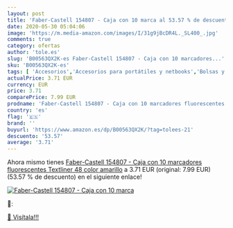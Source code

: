 ```yaml
---
layout: post
title: 'Faber-Castell 154807 - Caja con 10 marca al 53.57 % de descuento'
date: 2020-05-30 05:04:06
image: 'https://m.media-amazon.com/images/I/31g9jBcDR4L._SL400_.jpg'
comments: true
category: ofertas
author: 'tole.es'
slug: 'B00563QX2K-es Faber-Castell 154807 - Caja con 10 marcadores...'
sku: 'B00563QX2K-es'
tags: [ 'Accesorios','Accesorios para portátiles y netbooks','Bolsas y fundas para portátiles y netbooks','Cámaras analógicas','Cámaras instantáneas analógicas','Electrónica','Fotografía y videocámaras','Herramientas de mano para jardinería','Informática','Jardinería','Jardín','Mochilas para portátiles y netbooks','Tabletas gráficas','Teclados, ratones y periféricos de entrada','Tijeras de podar para jardinería','faber-castell', ]
actualPrice: 3.71 EUR
currency: EUR
price: 3.71
comparePrice: 7.99 EUR
prodname: 'Faber-Castell 154807 - Caja con 10 marcadores fluorescentes Textliner 48  color amarillo'
country: 'es'
flag: '🇪🇸'
brand: ''
buyurl: 'https://www.amazon.es/dp/B00563QX2K/?tag=tolees-21'
descuento: '53.57'
average: '3.71'
---
```


Ahora mismo tienes [Faber-Castell 154807 - Caja con 10 marcadores fluorescentes Textliner 48  color amarillo](https://www.amazon.es/dp/B00563QX2K/?tag=tolees-21) a 3.71 EUR (original: 7.99 EUR) (53.57 %  de descuento) en el siguiente enlace!

[![Faber-Castell 154807 - Caja con 10 marca](https://m.media-amazon.com/images/I/31g9jBcDR4L._SL400_.jpg)](https://www.amazon.es/dp/B00563QX2K/?tag=tolees-21)

🔎:


[🛒 Visítala!!!](https://www.amazon.es/dp/B00563QX2K/?tag=tolees-21)
